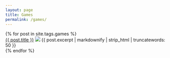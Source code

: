 ```yaml
---
layout: page
title: Games
permalink: /games/
---
```


<div id="games">
    {% for post in site.tags.games %}
        <div class="game"><a href="{{ post.url }}">{{ post.title }}</a>
            <a href="{{post.destination}}"><img src="{{post.image}}" /></a>
                {{ post.excerpt | markdownify | strip_html | truncatewords: 50 }}
        </div>
    {% endfor %}
</div>
